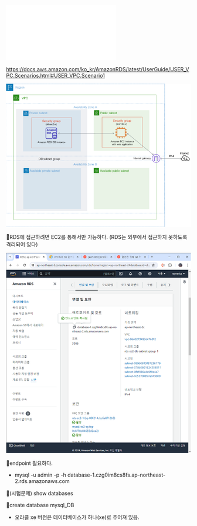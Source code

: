 ![](../image/3.%20RDS와%20EC2%20연동_배포.txt)

https://docs.aws.amazon.com/ko_kr/AmazonRDS/latest/UserGuide/USER_VPC.Scenarios.html#USER_VPC.Scenario1

![](../image/Pasted%20image%2020240514090727.png)

📌RDS에 접근하려면 EC2를 통해서만 가능하다. (RDS는 외부에서 접근하지 못하도록 격리되어 있다)

![](../image/Pasted%20image%2020240514100111.png)

📌endpoint 필요하다.
- mysql -u admin -p -h database-1.czg0im8cs8fs.ap-northeast-2.rds.amazonaws.com


📌(시험문제) show databases

📌create database mysql_DB
- 오라클  xe 버전은 데이터베이스가 하나(xe)로 주어져 있음.